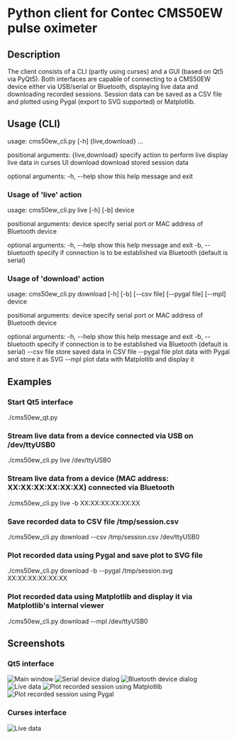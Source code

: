 # Python client for Contec CMS50EW pulse oximeter

## Description

The client consists of a CLI (partly using curses) and a GUI (based on Qt5 via PyQt5). Both interfaces are capable of connecting to a CMS50EW device either via USB/serial or Bluetooth, displaying live data and downloading recorded sessions. Session data can be saved as a CSV file and plotted using Pygal (export to SVG supported) or Matplotlib.

## Usage (CLI)
usage: cms50ew_cli.py [-h] {live,download} ...

positional arguments:
  {live,download}  specify action to perform
    live           display live data in curses UI
    download       download stored session data

optional arguments:
  -h, --help       show this help message and exit

### Usage of 'live' action
usage: cms50ew_cli.py live [-h] [-b] device

positional arguments:
  device           specify serial port or MAC address of Bluetooth device

optional arguments:
  -h, --help       show this help message and exit
  -b, --bluetooth  specify if connection is to be established via Bluetooth
                   (default is serial)

### Usage of 'download' action
usage: cms50ew_cli.py download [-h] [-b] [--csv file] [--pygal file] [--mpl]
                               device

positional arguments:
  device           specify serial port or MAC address of Bluetooth device

optional arguments:
  -h, --help       show this help message and exit
  -b, --bluetooth  specify if connection is to be established via Bluetooth
                   (default is serial)
  --csv file       store saved data in CSV file
  --pygal file     plot data with Pygal and store it as SVG
  --mpl            plot data with Matplotlib and display it
            
## Examples

### Start Qt5 interface
./cms50ew_qt.py

### Stream live data from a device connected via USB on /dev/ttyUSB0
./cms50ew_cli.py live /dev/ttyUSB0

### Stream live data from a device (MAC address: XX:XX:XX:XX:XX:XX) connected via Bluetooth
./cms50ew_cli.py live -b XX:XX:XX:XX:XX:XX

### Save recorded data to CSV file /tmp/session.csv
./cms50ew_cli.py download --csv /tmp/session.csv /dev/ttyUSB0

### Plot recorded data using Pygal and save plot to SVG file
./cms50ew_cli.py download -b --pygal /tmp/session.svg XX:XX:XX:XX:XX:XX

### Plot recorded data using Matplotlib and display it via Matplotlib's internal viewer
./cms50ew_cli.py download --mpl /dev/ttyUSB0

## Screenshots

### Qt5 interface
![Main window](screenshots/main_window.png)
![Serial device dialog](screenshots/device_serial.png)
![Bluetooth device dialog](screenshots/device_bt.png)
![Live data](screenshots/live_data_qt.png)
![Plot recorded session using Matplotlib](screenshots/recorded_matplotlib.png)
![Plot recorded session using Pygal](screenshots/recorded_pygal.png)

### Curses interface
![Live data](screenshots/live_data_curses.png)
